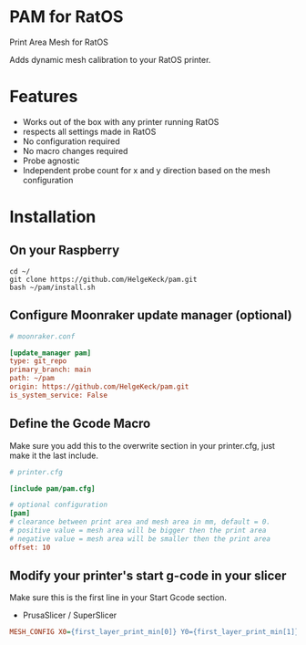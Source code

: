 # PAM for RatOS
Print Area Mesh for RatOS

Adds dynamic mesh calibration to your RatOS printer.

# Features
- Works out of the box with any printer running RatOS
- respects all settings made in RatOS
- No configuration required
- No macro changes required
- Probe agnostic
- Independent probe count for x and y direction based on the mesh configuration


# Installation

## On your Raspberry
```
cd ~/
git clone https://github.com/HelgeKeck/pam.git
bash ~/pam/install.sh
```

## Configure Moonraker update manager (optional)
```ini
# moonraker.conf

[update_manager pam]
type: git_repo
primary_branch: main
path: ~/pam
origin: https://github.com/HelgeKeck/pam.git
is_system_service: False
```

## Define the Gcode Macro
Make sure you add this to the overwrite section in your printer.cfg, just make it the last include.
```ini
# printer.cfg

[include pam/pam.cfg]

# optional configuration
[pam]
# clearance between print area and mesh area in mm, default = 0. 
# positive value = mesh area will be bigger then the print area
# negative value = mesh area will be smaller then the print area
offset: 10          
```

## Modify your printer's start g-code in your slicer
Make sure this is the first line in your Start Gcode section.

- PrusaSlicer / SuperSlicer
```ini
MESH_CONFIG X0={first_layer_print_min[0]} Y0={first_layer_print_min[1]} X1={first_layer_print_max[0]} Y1={first_layer_print_max[1]}
```
